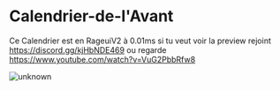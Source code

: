 # Calendrier-de-l'Avant
Ce Calendrier est en RageuiV2 à 0.01ms si tu veut voir la preview rejoint https://discord.gg/kjHbNDE469 ou regarde https://www.youtube.com/watch?v=VuG2PbbRfw8

![unknown](https://user-images.githubusercontent.com/88659966/144093440-5825b336-4523-48e2-acf3-ddea5e04e853.png)
